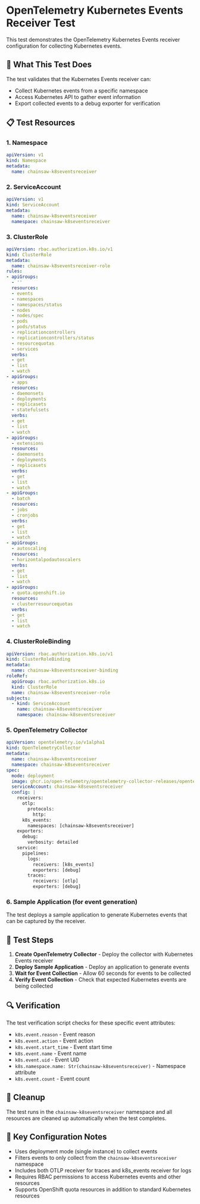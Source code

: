 # OpenTelemetry Kubernetes Events Receiver Test

This test demonstrates the OpenTelemetry Kubernetes Events receiver configuration for collecting Kubernetes events.

## 🎯 What This Test Does

The test validates that the Kubernetes Events receiver can:
- Collect Kubernetes events from a specific namespace
- Access Kubernetes API to gather event information
- Export collected events to a debug exporter for verification

## 📋 Test Resources

### 1. Namespace
```yaml
apiVersion: v1
kind: Namespace
metadata:
  name: chainsaw-k8seventsreceiver
```

### 2. ServiceAccount
```yaml
apiVersion: v1
kind: ServiceAccount
metadata:
  name: chainsaw-k8seventsreceiver
  namespace: chainsaw-k8seventsreceiver
```

### 3. ClusterRole
```yaml
apiVersion: rbac.authorization.k8s.io/v1
kind: ClusterRole
metadata:
  name: chainsaw-k8seventsreceiver-role
rules:
- apiGroups:
  - ''
  resources:
  - events
  - namespaces
  - namespaces/status
  - nodes
  - nodes/spec
  - pods
  - pods/status
  - replicationcontrollers
  - replicationcontrollers/status
  - resourcequotas
  - services
  verbs:
  - get
  - list
  - watch
- apiGroups:
  - apps
  resources:
  - daemonsets
  - deployments
  - replicasets
  - statefulsets
  verbs:
  - get
  - list
  - watch
- apiGroups:
  - extensions
  resources:
  - daemonsets
  - deployments
  - replicasets
  verbs:
  - get
  - list
  - watch
- apiGroups:
  - batch
  resources:
  - jobs
  - cronjobs
  verbs:
  - get
  - list
  - watch
- apiGroups:
  - autoscaling
  resources:
  - horizontalpodautoscalers
  verbs:
  - get
  - list
  - watch
- apiGroups:
  - quota.openshift.io
  resources:
  - clusterresourcequotas
  verbs:
  - get
  - list
  - watch
```

### 4. ClusterRoleBinding
```yaml
apiVersion: rbac.authorization.k8s.io/v1
kind: ClusterRoleBinding
metadata:
  name: chainsaw-k8seventsreceiver-binding
roleRef:
  apiGroup: rbac.authorization.k8s.io
  kind: ClusterRole
  name: chainsaw-k8seventsreceiver-role
subjects:
  - kind: ServiceAccount
    name: chainsaw-k8seventsreceiver
    namespace: chainsaw-k8seventsreceiver
```

### 5. OpenTelemetry Collector
```yaml
apiVersion: opentelemetry.io/v1alpha1
kind: OpenTelemetryCollector
metadata:
  name: chainsaw-k8seventsreceiver
  namespace: chainsaw-k8seventsreceiver
spec:
  mode: deployment
  image: ghcr.io/open-telemetry/opentelemetry-collector-releases/opentelemetry-collector-contrib:0.129.1
  serviceAccount: chainsaw-k8seventsreceiver
  config: |
    receivers:
      otlp:
        protocols:
          http:
      k8s_events:
        namespaces: [chainsaw-k8seventsreceiver]
    exporters:
      debug:
        verbosity: detailed
    service:
      pipelines:
        logs:
          receivers: [k8s_events]
          exporters: [debug]
        traces:
          receivers: [otlp]
          exporters: [debug]
```

### 6. Sample Application (for event generation)
The test deploys a sample application to generate Kubernetes events that can be captured by the receiver.

## 🚀 Test Steps

1. **Create OpenTelemetry Collector** - Deploy the collector with Kubernetes Events receiver
2. **Deploy Sample Application** - Deploy an application to generate events
3. **Wait for Event Collection** - Allow 60 seconds for events to be collected
4. **Verify Event Collection** - Check that expected Kubernetes events are being collected

## 🔍 Verification

The test verification script checks for these specific event attributes:
- `k8s.event.reason` - Event reason
- `k8s.event.action` - Event action
- `k8s.event.start_time` - Event start time
- `k8s.event.name` - Event name
- `k8s.event.uid` - Event UID
- `k8s.namespace.name: Str(chainsaw-k8seventsreceiver)` - Namespace attribute
- `k8s.event.count` - Event count

## 🧹 Cleanup

The test runs in the `chainsaw-k8seventsreceiver` namespace and all resources are cleaned up automatically when the test completes.

## 📝 Key Configuration Notes

- Uses deployment mode (single instance) to collect events
- Filters events to only collect from the `chainsaw-k8seventsreceiver` namespace
- Includes both OTLP receiver for traces and k8s_events receiver for logs
- Requires RBAC permissions to access Kubernetes events and other resources
- Supports OpenShift quota resources in addition to standard Kubernetes resources 